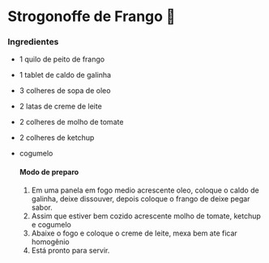 # Strogonoffe de Frango :baby_chick:

### Ingredientes 

- 1 quilo de peito de frango

- 1 tablet de caldo de galinha

- 3 colheres de sopa de oleo

- 2 latas de creme de leite 

- 2 colheres de molho de tomate

- 2 colheres de ketchup

- cogumelo

  #### Modo de preparo

  1. Em uma panela em fogo medio acrescente oleo, coloque o caldo de galinha, deixe dissouver, depois coloque o frango de deixe pegar sabor.
  2. Assim que estiver bem cozido acrescente molho de tomate, ketchup e cogumelo
  3. Abaixe o fogo e coloque o creme de leite, mexa bem ate ficar homogênio
  4. Está pronto para servir.



